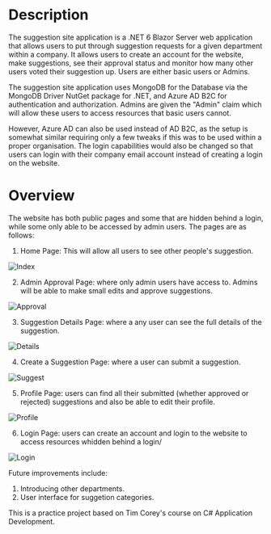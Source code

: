 # Description
The suggestion site application is a .NET 6 Blazor Server web application that allows users to put through suggestion requests for a given department within a company. 
It allows users to create an account for the website, make suggestions, see their approval status and monitor how many other users voted their suggestion up. Users are either basic users or Admins.

The suggestion site application uses MongoDB for the Database via the MongoDB Driver NutGet package for .NET, and Azure AD B2C for authentication and authorization. 
Admins are given the "Admin" claim which will allow these users to access resources that basic users cannot. 

However, Azure AD can also be used instead of AD B2C, as the setup is somewhat similar requiring only a few tweaks if this was to be used within a proper organisation. 
The login capabilities would also be changed so that users can login with their company email account instead of creating a login on the website.

# Overview
The website has both public pages and some that are hidden behind a login, while some only able to be accessed by admin users. The pages are as follows:

1. Home Page: This will allow all users to see other people's suggestion.

![Index](https://github.com/Franco-Diaz-Licham/SuggestionsApp/assets/138960498/263f4ebd-a894-4c11-b97d-a3c2035e7da4)

2. Admin Approval Page: where only admin users have access to. Admins will be able to make small edits and approve suggestions.

![Approval](https://github.com/Franco-Diaz-Licham/SuggestionsApp/assets/138960498/9dc0e905-d83e-467e-b46e-93a6ee41aba1)

3. Suggestion Details Page: where a any user can see the full details of the suggestion.

![Details](https://github.com/Franco-Diaz-Licham/SuggestionsApp/assets/138960498/c9a9e915-671b-4cc4-9849-f15411e5f236)

4. Create a Suggestion Page: where a user can submit a suggestion. 

![Suggest](https://github.com/Franco-Diaz-Licham/SuggestionsApp/assets/138960498/428b191b-677e-455b-b5df-aa499748abc8)

5. Profile Page: users can find all their submitted (whether approved or rejected) suggestions and also be able to edit their profile.

![Profile](https://github.com/Franco-Diaz-Licham/SuggestionsApp/assets/138960498/e2192433-5785-484c-8561-04b0ce85449a)

6. Login Page: users can create an account and login to the website to access resources whidden behind a login/

![Login](https://github.com/Franco-Diaz-Licham/SuggestionsApp/assets/138960498/9f4b7504-93b7-44f7-9369-40754599bf79)

Future improvements include:
1.	Introducing other departments.
2.	User interface for suggetion categories.

This is a practice project based on Tim Corey's course on C# Application Development.

